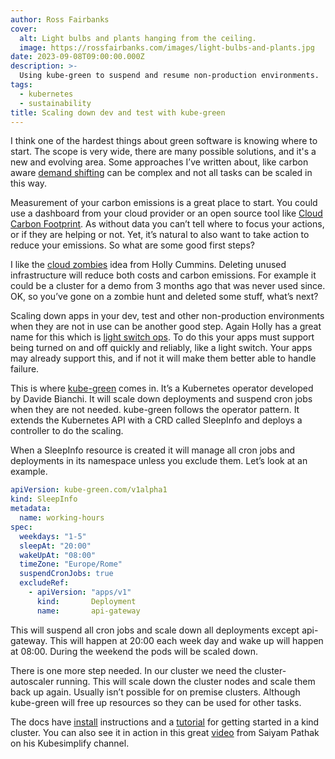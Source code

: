 ```yaml
---
author: Ross Fairbanks
cover:
  alt: Light bulbs and plants hanging from the ceiling.
  image: https://rossfairbanks.com/images/light-bulbs-and-plants.jpg
date: 2023-09-08T09:00:00.000Z
description: >-
  Using kube-green to suspend and resume non-production environments.
tags:
  - kubernetes
  - sustainability
title: Scaling down dev and test with kube-green
---
```


I think one of the hardest things about green software is knowing where to start. The scope is very wide, there are many possible solutions, and it's a new and evolving area. Some approaches I’ve written about, like carbon aware [demand shifting](https://rossfairbanks.com/2023/07/12/carbon-aware-spatial-shifting-with-karmada/) can be complex and not all tasks can be scaled in this way.

Measurement of your carbon emissions is a great place to start. You could use a dashboard from your cloud provider or an open source tool like [Cloud Carbon Footprint](https://www.cloudcarbonfootprint.org/). As without data you can’t tell where to focus your actions, or if they are helping or not. Yet, it’s natural to also want to take action to reduce your emissions. So what are some good first steps?

I like the [cloud zombies](https://hollycummins.com/cloud-zombies-qcon-london/) idea from Holly Cummins. Deleting unused infrastructure will reduce both costs and carbon emissions. For example it could be a cluster for a demo from 3 months ago that was never used since. OK, so you’ve gone on a zombie hunt and deleted some stuff, what’s next?

Scaling down apps in your dev, test and other non-production environments when they are not in use can be another good step. Again Holly has a great name for this which is [light switch ops](https://hollycummins.com/greener-applications-devoxx-uk/). To do this your apps must support being turned on and off quickly and reliably, like a light switch. Your apps may already support this, and if not it will make them better able to handle failure.

This is where [kube-green](https://github.com/kube-green/kube-green) comes in. It’s a Kubernetes operator developed by Davide Bianchi. It will scale down deployments and suspend cron jobs when they are not needed. kube-green follows the operator pattern. It extends the Kubernetes API with a CRD called SleepInfo and deploys a controller to do the scaling.

When a SleepInfo resource is created it will manage all cron jobs and deployments in its namespace unless you exclude them. Let’s look at an example.

```yaml
apiVersion: kube-green.com/v1alpha1
kind: SleepInfo
metadata:
  name: working-hours
spec:
  weekdays: "1-5"
  sleepAt: "20:00"
  wakeUpAt: "08:00"
  timeZone: "Europe/Rome"
  suspendCronJobs: true
  excludeRef:
    - apiVersion: "apps/v1"
      kind:       Deployment
      name:       api-gateway
```

This will suspend all cron jobs and scale down all deployments except api-gateway. This will happen at 20:00 each week day and wake up will happen at 08:00. During the weekend the pods will be scaled down.

There is one more step needed. In our cluster we need the cluster-autoscaler running.  This will scale down the cluster nodes and scale them back up again. Usually isn’t possible for on premise clusters. Although kube-green will free up resources so they can be used for other tasks.

The docs have [install](https://kube-green.dev/docs/install/) instructions and a [tutorial](https://kube-green.dev/docs/tutorials/kind/) for getting started in a kind cluster. You can also see it in action in this great [video](https://www.youtube.com/watch?v=cMWZOB7-WtY
) from Saiyam Pathak on his Kubesimplify channel.
